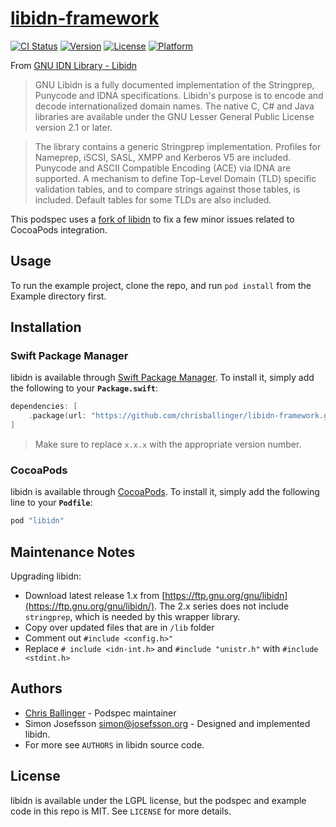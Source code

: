 # [libidn-framework](https://github.com/chrisballinger/libidn-framework)

[![CI Status](http://img.shields.io/travis/chrisballinger/libidn-framework.svg?style=flat)](https://travis-ci.org/chrisballinger/libidn-framework)
[![Version](https://img.shields.io/cocoapods/v/libidn.svg?style=flat)](http://cocoapods.org/pods/libidn)
[![License](https://img.shields.io/cocoapods/l/libidn.svg?style=flat)](http://cocoapods.org/pods/libidn)
[![Platform](https://img.shields.io/cocoapods/p/libidn.svg?style=flat)](http://cocoapods.org/pods/libidn)

From [GNU IDN Library - Libidn](http://www.gnu.org/software/libidn/)

> GNU Libidn is a fully documented implementation of the Stringprep, Punycode and IDNA specifications. Libidn's purpose is to encode and decode internationalized domain names. The native C, C# and Java libraries are available under the GNU Lesser General Public License version 2.1 or later.

> The library contains a generic Stringprep implementation. Profiles for Nameprep, iSCSI, SASL, XMPP and Kerberos V5 are included. Punycode and ASCII Compatible Encoding (ACE) via IDNA are supported. A mechanism to define Top-Level Domain (TLD) specific validation tables, and to compare strings against those tables, is included. Default tables for some TLDs are also included.

This podspec uses a [fork of libidn](https://github.com/chrisballinger/libidn/compare/v1.33-framework) to fix a few minor issues related to CocoaPods integration.

## Usage

To run the example project, clone the repo, and run `pod install` from the Example directory first.

## Installation
### Swift Package Manager
libidn is available through [Swift Package Manager](https://swift.org/package-manager). To install
it, simply add the following to your **`Package.swift`**:

```swift
dependencies: [
    .package(url: "https://github.com/chrisballinger/libidn-framework.git", .upToNextMajor(from: "x.x.x"))
]
```
> Make sure to replace `x.x.x` with the appropriate version number.

### CocoaPods
libidn is available through [CocoaPods](https://cocoapods.org). To install
it, simply add the following line to your **`Podfile`**:

```ruby
pod "libidn"
```

## Maintenance Notes

Upgrading libidn:

* Download latest release 1.x from [https://ftp.gnu.org/gnu/libidn](https://ftp.gnu.org/gnu/libidn/). The 2.x series does not include `stringprep`, which is needed by this wrapper library.
* Copy over updated files that are in `/lib` folder
* Comment out `#include <config.h>"`
* Replace `# include <idn-int.h>` and `#include "unistr.h"` with `#include <stdint.h>`

 
## Authors

* [Chris Ballinger](https://github.com/chrisballinger) - Podspec maintainer
* Simon Josefsson <simon@josefsson.org> - Designed and implemented libidn.
* For more see `AUTHORS` in libidn source code.

## License

libidn is available under the LGPL license, but the podspec and example code in this repo is MIT. See `LICENSE` for more details.
